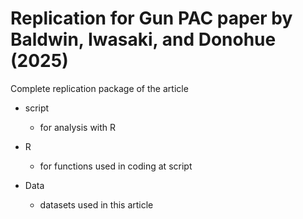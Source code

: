 # Replication for Gun PAC paper by Baldwin, Iwasaki, and Donohue (2025)
Complete replication package of the article

- script
  - for analysis with R

- R
  - for functions used in coding at script

- Data
  - datasets used in this article
